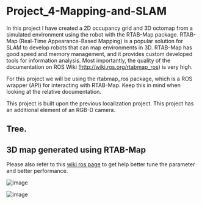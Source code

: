 # Project_4-Mapping-and-SLAM
 
In this project I have created a 2D occupancy grid and 3D octomap from a simulated environment using the robot with the RTAB-Map package. RTAB-Map (Real-Time Appearance-Based Mapping) is a popular solution for SLAM to develop robots that can map environments in 3D. RTAB-Map has good speed and memory management, and it provides custom developed tools for information analysis. Most importantly, the quality of the documentation on ROS Wiki (http://wiki.ros.org/rtabmap_ros) is very high. 

For this project we will be using the rtabmap_ros package, which is a ROS wrapper (API) for interacting with RTAB-Map. Keep this in mind when looking at the relative documentation.

This project is built upon the previous localization project. This project has an additional element of an RGB-D camera.

## Tree.


## 3D map generated using RTAB-Map
Please also refer to this [wiki ros page](http://wiki.ros.org/rtabmap_ros/Tutorials/Advanced%20Parameter%20Tuning) to get help better tune the parameter and better performance.

![image](https://github.com/Bebil-P/Project_4-Mapping-and-SLAM/assets/109389468/13e69cfe-1827-4dab-86e4-10e7dd13eb1e)

![image](https://github.com/Bebil-P/Project_4-Mapping-and-SLAM/assets/109389468/cea380a3-1f8a-487f-a917-abadb058c530)
